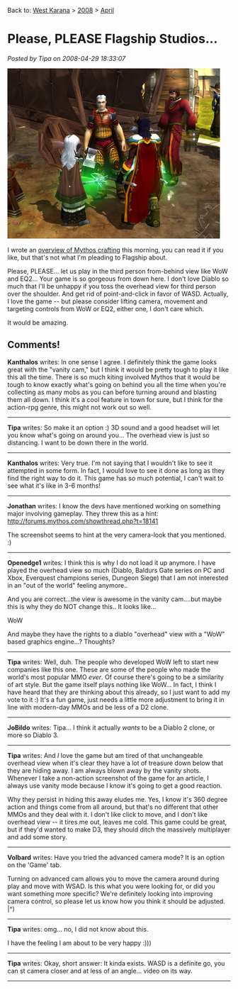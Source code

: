 Back to: [West Karana](/posts/westkarana.md) > [2008](/posts/2008/westkarana.md) > [April](./westkarana.md)
# Please, PLEASE Flagship Studios...

*Posted by Tipa on 2008-04-29 18:33:07*

![mythos-2008-04-10-00-47-41-12.jpg](../../../uploads/2008/04/mythos-2008-04-10-00-47-41-12.jpg)

I wrote an [overview of Mythos crafting](http://www.massively.com/2008/04/29/an-introduction-to-mythos-crafting/) this morning, you can read it if you like, but that's not what I'm pleading to Flagship about.

Please, PLEASE... let us play in the third person from-behind view like WoW and EQ2... Your game is so gorgeous from down here. I don't love Diablo so much that I'll be unhappy if you toss the overhead view for third person over the shoulder. And get rid of point-and-click in favor of WASD. Actually, I love the game -- but please consider lifting camera, movement and targeting controls from WoW or EQ2, either one, I don't care which.

It would be amazing.

## Comments!

**Kanthalos** writes: In one sense I agree. I definitely think the game looks great with the "vanity cam," but I think it would be pretty tough to play it like this all the time. There is so much kiting involved Mythos that it would be tough to know exactly what's going on behind you all the time when you're collecting as many mobs as you can before turning around and blasting them all down. I think it's a cool feature in town for sure, but I think for the action-rpg genre, this might not work out so well.

---

**Tipa** writes: So make it an option :) 3D sound and a good headset will let you know what's going on around you... The overhead view is just so distancing. I want to be down there in the world.

---

**Kanthalos** writes: Very true. I'm not saying that I wouldn't like to see it attempted in some form. In fact, I would love to see it done as long as they find the right way to do it. This game has so much potential, I can't wait to see what it's like in 3-6 months!

---

**Jonathan** writes: I know the devs have mentioned working on something major involving gameplay. They threw this as a hint: http://forums.mythos.com/showthread.php?t=18141 

 The screenshot seems to hint at the very camera-look that you mentioned. :)

---

**Openedge1** writes: I think this is why I do not load it up anymore. I have played the overhead view so much (Diablo, Baldurs Gate series on PC and Xbox, Everquest champions series, Dungeon Siege) that I am not interested in an "out of the world" feeling anymore..

And you are correct...the view is awesome in the vanity cam....but maybe this is why they do NOT change this..
It looks like...

WoW

And maybe they have the rights to a diablo "overhead" view with a "WoW" based graphics engine...?
Thoughts?

---

**Tipa** writes: Well, duh. The people who developed WoW left to start new companies like this one. These are some of the people who made the world's most popular MMO *ever*. Of course there's going to be a similarity of art style. But the game itself plays nothing like WoW... In fact, I think I have heard that they are thinking about this already, so I just want to add my vote to it :) It's a fun game, just needs a little more adjustment to bring it in line with modern-day MMOs and be less of a D2 clone.

---

**JoBildo** writes: Tipa... I think it actually *wants* to be a Diablo 2 clone, or more so Diablo 3.

---

**Tipa** writes: And *I* love the game but am tired of that unchangeable overhead view when it's clear they have a lot of treasure down below that they are hiding away. I am always blown away by the vanity shots. Whenever I take a non-action screenshot of the game for an article, I always use vanity mode because I know it's going to get a good reaction.

Why they persist in hiding this away eludes me. Yes, I know it's 360 degree action and things come from all around, but that's no different that other MMOs and they deal with it. I don't like click to move, and I don't like overhead view -- it tires me out, leaves me cold. This game could be great, but if they'd wanted to make D3, they should ditch the massively multiplayer and add some story.

---

**Volbard** writes: Have you tried the advanced camera mode? It is an option on the 'Game' tab.

Turning on advanced cam allows you to move the camera around during play and move with WSAD. Is this what you were looking for, or did you want something more specific? We're definitely looking into improving camera control, so please let us know how you think it should be adjusted. |^)

---

**Tipa** writes: omg... no, I did not know about this. 

I have the feeling I am about to be very happy :)))

---

**Tipa** writes: Okay, short answer: It kinda exists. WASD is a definite go, you can st camera closer and at less of an angle... video on its way.

---

